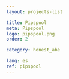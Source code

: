 ```yaml
---
layout: projects-list

title: Pipspool
meta: Pipspool
logo: pipspool.png
order: 2

category: honest_abe

lang: es
ref: pipspool
---
```

